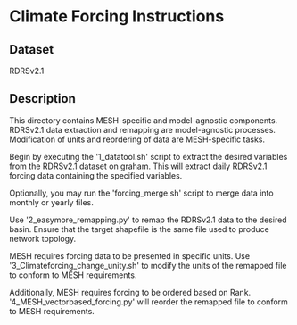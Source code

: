 # Climate Forcing Instructions

## Dataset
RDRSv2.1

## Description
This directory contains MESH-specific and model-agnostic components. RDRSv2.1 data extraction and remapping are model-agnostic processes. Modification of units and reordering of data are MESH-specific tasks.

Begin by executing the '1_datatool.sh' script to extract the desired variables from the RDRSv2.1 dataset on graham. This will extract daily RDRSv2.1 forcing data containing the specified variables.

Optionally, you may run the 'forcing_merge.sh' script to merge data into monthly or yearly files.

Use '2_easymore_remapping.py' to remap the RDRSv2.1 data to the desired basin. Ensure that the target shapefile is the same file used to produce network topology.

MESH requires forcing data to be presented in specific units. Use '3_Climateforcing_change_unity.sh' to modify the units of the remapped file to conform to MESH requirements.

Additionally, MESH requires forcing to be ordered based on Rank. '4_MESH_vectorbased_forcing.py' will reorder the remapped file to conform to MESH requirements.